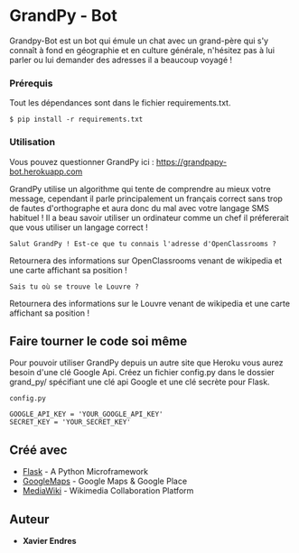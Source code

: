 # GrandPy - Bot

Grandpy-Bot est un bot qui émule un chat avec un grand-père qui s'y connaît à fond en géographie et en culture générale, n'hésitez pas à lui parler ou lui demander des adresses il a beaucoup voyagé !

### Prérequis

Tout les dépendances sont dans le fichier requirements.txt.

```
$ pip install -r requirements.txt
```

### Utilisation

Vous pouvez questionner GrandPy ici : https://grandpapy-bot.herokuapp.com

GrandPy utilise un algorithme qui tente de comprendre au mieux votre message, cependant il parle principalement un français correct sans trop de fautes d'orthographe et aura donc du mal avec votre langage SMS habituel ! Il a beau savoir utiliser un ordinateur comme un chef il préfererait que vous utiliser un langage correct !

```
Salut GrandPy ! Est-ce que tu connais l'adresse d'OpenClassrooms ?
```

Retournera des informations sur OpenClassrooms venant de wikipedia et une carte affichant sa position !

```
Sais tu où se trouve le Louvre ?
```

Retournera des informations sur le Louvre venant de wikipedia et une carte affichant sa position !

## Faire tourner le code soi même

Pour pouvoir utiliser GrandPy depuis un autre site que Heroku vous aurez besoin d'une clé Google Api.
Créez un fichier config.py dans le dossier grand_py/ spécifiant une clé api Google et une clé secrète pour Flask.

```
config.py

GOOGLE_API_KEY = 'YOUR_GOOGLE_API_KEY'
SECRET_KEY = 'YOUR_SECRET_KEY'
```

## Créé avec

* [Flask](http://flask.pocoo.org) - A Python Microframework
* [GoogleMaps](https://www.google.com/maps/) - Google Maps & Google Place
* [MediaWiki](https://www.mediawiki.org/wiki/MediaWiki/fr) - Wikimedia Collaboration Platform

## Auteur

* **Xavier Endres** 



